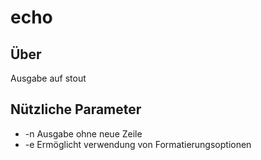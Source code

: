 # echo
## Über
Ausgabe auf stout
## Nützliche Parameter
- -n Ausgabe ohne neue Zeile
- -e Ermöglicht verwendung von Formatierungsoptionen
